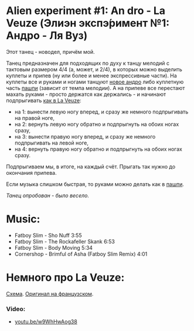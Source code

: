 Alien experiment #1: An dro - La Veuze (Элиэн экспэ́римент №1: Андро - Ля Вуз)
=================
Этот танец - новодел, причём мой.

Танец предназначен для подходящих по духу к танцу мелодий с тактовым размером 4/4 (а, может, и 2/4), в которых можно выделить куплеты и припев (ну или более и менее экспрессивные части). На куплеты все и руками и ногами танцуют [новое андро](an-dro-nevez.md) либо куплетную часть [пашпи](pach-pi.md) (зависит от темпа мелодии). А на припеве все перестают махать руками - просто держатся как держались - и начинают подпрыгивать [как в La Veuze](https://www.youtube.com/watch?v=w9WhHwAog38):

- на 1: вынести левую ногу вперед, и сразу же немного подпрыгивать на правой ноге,
- на 2: вернуть левую ногу обратно и подпрыгнуть на обоих ногах сразу,
- на 3: вынести правую ногу вперед, и сразу же немного подпрыгивать на левой ноге,
- на 4: вернуть правую ногу обратно и подпрыгнуть на обоих ногах сразу.

Подпрыгиваем мы, в итоге, на каждый счёт. Прыгать так нужно до окончания припева.

Если музыка слишком быстрая, то руками можно делать как в [пашпи](pach-pi.md).

_Танец опробован - было весело._

Music:
======
- Fatboy Slim - Sho Nuff 3:55
- Fatboy Slim - The Rockafeller Skank 6:53
- Fatboy Slim - Body Moving 5:34
- Cornershop - Brimful of Asha (Fatboy Slim Remix) 4:01

Немного про La Veuze:
====================
[Схема](https://translate.google.ru/translate?hl=en&sl=fr&tl=ru&u=http%3A%2F%2Fdansesbretonnes.gwalarn.org%2Fdanses%2Fveuze.html&sandbox=1). [Оригинал на французском](http://dansesbretonnes.gwalarn.org/danses/veuze.html).

### Video:
- [youtu.be/w9WhHwAog38](https://www.youtube.com/watch?v=w9WhHwAog38)
